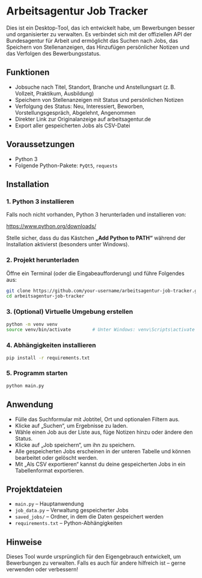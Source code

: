 # Arbeitsagentur Job Tracker

Dies ist ein Desktop-Tool, das ich entwickelt habe, um Bewerbungen besser und organisierter zu verwalten. Es verbindet sich mit der offiziellen API der Bundesagentur für Arbeit und ermöglicht das Suchen nach Jobs, das Speichern von Stellenanzeigen, das Hinzufügen persönlicher Notizen und das Verfolgen des Bewerbungsstatus.

## Funktionen

- Jobsuche nach Titel, Standort, Branche und Anstellungsart (z. B. Vollzeit, Praktikum, Ausbildung)
- Speichern von Stellenanzeigen mit Status und persönlichen Notizen
- Verfolgung des Status: Neu, Interessiert, Beworben, Vorstellungsgespräch, Abgelehnt, Angenommen
- Direkter Link zur Originalanzeige auf arbeitsagentur.de
- Export aller gespeicherten Jobs als CSV-Datei

## Voraussetzungen

- Python 3
- Folgende Python-Pakete: `PyQt5`, `requests`

## Installation

### 1. Python 3 installieren

Falls noch nicht vorhanden, Python 3 herunterladen und installieren von:

https://www.python.org/downloads/

Stelle sicher, dass du das Kästchen **„Add Python to PATH“** während der Installation aktivierst (besonders unter Windows).

### 2. Projekt herunterladen

Öffne ein Terminal (oder die Eingabeaufforderung) und führe Folgendes aus:

```bash
git clone https://github.com/your-username/arbeitsagentur-job-tracker.git
cd arbeitsagentur-job-tracker
```

### 3. (Optional) Virtuelle Umgebung erstellen

```bash
python -m venv venv
source venv/bin/activate        # Unter Windows: venv\Scripts\activate
```

### 4. Abhängigkeiten installieren

```bash
pip install -r requirements.txt
```

### 5. Programm starten

```bash
python main.py
```

## Anwendung

- Fülle das Suchformular mit Jobtitel, Ort und optionalen Filtern aus.
- Klicke auf „Suchen“, um Ergebnisse zu laden.
- Wähle einen Job aus der Liste aus, füge Notizen hinzu oder ändere den Status.
- Klicke auf „Job speichern“, um ihn zu speichern.
- Alle gespeicherten Jobs erscheinen in der unteren Tabelle und können bearbeitet oder gelöscht werden.
- Mit „Als CSV exportieren“ kannst du deine gespeicherten Jobs in ein Tabellenformat exportieren.

## Projektdateien

- `main.py` – Hauptanwendung
- `job_data.py` – Verwaltung gespeicherter Jobs
- `saved_jobs/` – Ordner, in dem die Daten gespeichert werden
- `requirements.txt` – Python-Abhängigkeiten

## Hinweise

Dieses Tool wurde ursprünglich für den Eigengebrauch entwickelt, um Bewerbungen zu verwalten. Falls es auch für andere hilfreich ist – gerne verwenden oder verbessern!
